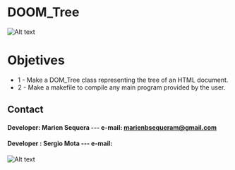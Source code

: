 

# DOOM_Tree 
![Alt text](http://2.bp.blogspot.com/-f1haurAVq4E/TzMm8vlL9wI/AAAAAAAAAAM/8pg4HaKl6p8/s320/LogoFacyt.png "Facyt Logo")


# Objetives
* 1 - Make a DOM_Tree class representing the tree of an HTML document.
* 2 - Make a makefile to compile any main program provided by the user. 

## Contact
#### Developer: Marien Sequera --- e-mail: marienbsequeram@gmail.com
#### Developer : Sergio Mota  --- e-mail:

![Alt text](http://www.perceptdata.com/home.jpg "Tree")
